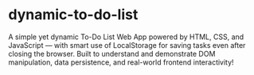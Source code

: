 # dynamic-to-do-list
A simple yet dynamic To-Do List Web App powered by HTML, CSS, and JavaScript — with smart use of LocalStorage for saving tasks even after closing the browser. Built to understand and demonstrate DOM manipulation, data persistence, and real-world frontend interactivity!
